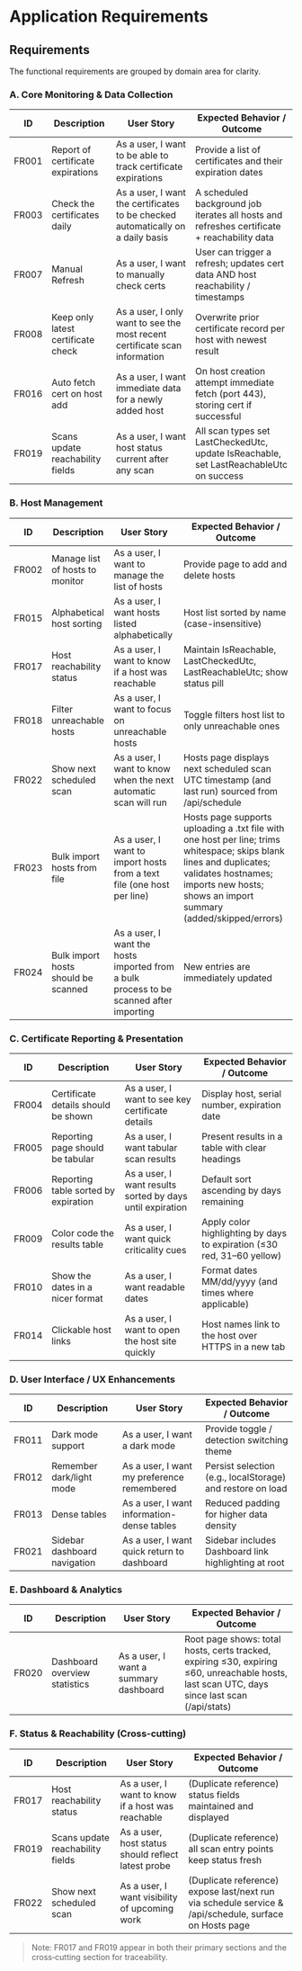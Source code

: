 # Application Requirements

## Requirements

The functional requirements are grouped by domain area for clarity.

### A. Core Monitoring & Data Collection

| ID | Description | User Story | Expected Behavior / Outcome |
|----|-------------|------------|-----------------------------|
|FR001| Report of certificate expirations | As a user, I want to be able to track certificate expirations | Provide a list of certificates and their expiration dates |
|FR003| Check the certificates daily | As a user, I want the certificates to be checked automatically on a daily basis | A scheduled background job iterates all hosts and refreshes certificate + reachability data |
|FR007| Manual Refresh | As a user, I want to manually check certs | User can trigger a refresh; updates cert data AND host reachability / timestamps |
|FR008| Keep only latest certificate check | As a user, I only want to see the most recent certificate scan information | Overwrite prior certificate record per host with newest result |
|FR016| Auto fetch cert on host add | As a user, I want immediate data for a newly added host | On host creation attempt immediate fetch (port 443), storing cert if successful |
|FR019| Scans update reachability fields | As a user, I want host status current after any scan | All scan types set LastCheckedUtc, update IsReachable, set LastReachableUtc on success |

### B. Host Management

| ID | Description | User Story | Expected Behavior / Outcome |
|----|-------------|------------|-----------------------------|
|FR002| Manage list of hosts to monitor | As a user, I want to manage the list of hosts | Provide page to add and delete hosts |
|FR015| Alphabetical host sorting | As a user, I want hosts listed alphabetically | Host list sorted by name (case-insensitive) |
|FR017| Host reachability status | As a user, I want to know if a host was reachable | Maintain IsReachable, LastCheckedUtc, LastReachableUtc; show status pill |
|FR018| Filter unreachable hosts | As a user, I want to focus on unreachable hosts | Toggle filters host list to only unreachable ones |
|FR022| Show next scheduled scan | As a user, I want to know when the next automatic scan will run | Hosts page displays next scheduled scan UTC timestamp (and last run) sourced from /api/schedule |
|FR023| Bulk import hosts from file | As a user, I want to import hosts from a text file (one host per line) | Hosts page supports uploading a .txt file with one host per line; trims whitespace; skips blank lines and duplicates; validates hostnames; imports new hosts; shows an import summary (added/skipped/errors) |
|FR024| Bulk import hosts should be scanned | As a user, I want the hosts imported from a bulk process to be scanned after importing| New entries are immediately updated |

### C. Certificate Reporting & Presentation

| ID | Description | User Story | Expected Behavior / Outcome |
|----|-------------|------------|-----------------------------|
|FR004| Certificate details should be shown | As a user, I want to see key certificate details | Display host, serial number, expiration date |
|FR005| Reporting page should be tabular | As a user, I want tabular scan results | Present results in a table with clear headings |
|FR006| Reporting table sorted by expiration | As a user, I want results sorted by days until expiration | Default sort ascending by days remaining |
|FR009| Color code the results table | As a user, I want quick criticality cues | Apply color highlighting by days to expiration (≤30 red, 31–60 yellow) |
|FR010| Show the dates in a nicer format | As a user, I want readable dates | Format dates MM/dd/yyyy (and times where applicable) |
|FR014| Clickable host links | As a user, I want to open the host site quickly | Host names link to the host over HTTPS in a new tab |

### D. User Interface / UX Enhancements

| ID | Description | User Story | Expected Behavior / Outcome |
|----|-------------|------------|-----------------------------|
|FR011| Dark mode support | As a user, I want a dark mode | Provide toggle / detection switching theme |
|FR012| Remember dark/light mode | As a user, I want my preference remembered | Persist selection (e.g., localStorage) and restore on load |
|FR013| Dense tables | As a user, I want information-dense tables | Reduced padding for higher data density |
|FR021| Sidebar dashboard navigation | As a user, I want quick return to dashboard | Sidebar includes Dashboard link highlighting at root |

### E. Dashboard & Analytics

| ID | Description | User Story | Expected Behavior / Outcome |
|----|-------------|------------|-----------------------------|
|FR020| Dashboard overview statistics | As a user, I want a summary dashboard | Root page shows: total hosts, certs tracked, expiring ≤30, expiring ≤60, unreachable hosts, last scan UTC, days since last scan (/api/stats) |

### F. Status & Reachability (Cross-cutting)

| ID | Description | User Story | Expected Behavior / Outcome |
|----|-------------|------------|-----------------------------|
|FR017| Host reachability status | As a user, I want to know if a host was reachable | (Duplicate reference) status fields maintained and displayed |
|FR019| Scans update reachability fields | As a user, host status should reflect latest probe | (Duplicate reference) all scan entry points keep status fresh |
|FR022| Show next scheduled scan | As a user, I want visibility of upcoming work | (Duplicate reference) expose last/next run via schedule service & /api/schedule, surface on Hosts page |

> Note: FR017 and FR019 appear in both their primary sections and the cross‑cutting section for traceability.

